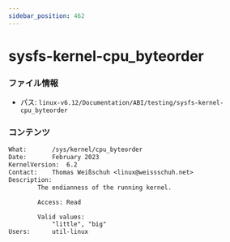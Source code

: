 ```yaml
---
sidebar_position: 462
---
```

# sysfs-kernel-cpu_byteorder

### ファイル情報

- パス: `linux-v6.12/Documentation/ABI/testing/sysfs-kernel-cpu_byteorder`

### コンテンツ

```txt
What:		/sys/kernel/cpu_byteorder
Date:		February 2023
KernelVersion:	6.2
Contact:	Thomas Weißschuh <linux@weissschuh.net>
Description:
		The endianness of the running kernel.

		Access: Read

		Valid values:
			"little", "big"
Users:		util-linux

```
